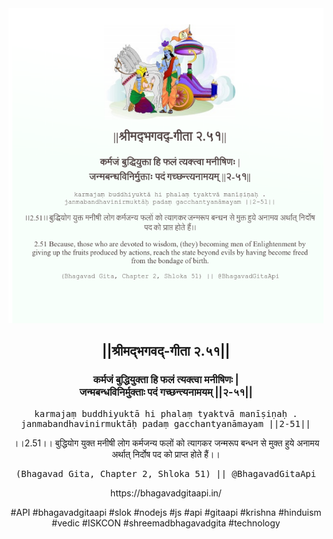 <img src="../../asset/BG_2_51.png"/>
<center><h2>||श्रीमद्‍भगवद्‍-गीता २.५१||</h2>
<h3>कर्मजं बुद्धियुक्ता हि फलं त्यक्त्वा मनीषिणः |<br/>जन्मबन्धविनिर्मुक्ताः पदं गच्छन्त्यनामयम् ||२-५१||</h3>
<pre>karmajaṃ buddhiyuktā hi phalaṃ tyaktvā manīṣiṇaḥ .<br/>janmabandhavinirmuktāḥ padaṃ gacchantyanāmayam ||2-51||</pre>
<p>।।2.51।। बुद्धियोग युक्त मनीषी लोग कर्मजन्य फलों को त्यागकर जन्मरूप बन्धन से मुक्त हुये अनामय अर्थात् निर्दोष पद को प्राप्त होते हैं।।</p>
<pre>(Bhagavad Gita, Chapter 2, Shloka 51) || @BhagavadGitaApi</pre><p>https://bhagavadgitaapi.in/</p><p>#API #bhagavadgitaapi #slok #nodejs #js #api #gitaapi #krishna #hinduism #vedic #ISKCON #shreemadbhagavadgita #technology</p></center>